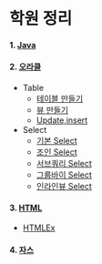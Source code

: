 # 학원 정리
#### 1. [Java](https://github.com/juyougil/KOSMO_repository/tree/main/Java)   

#### 2. [오라클](Oracle/OracleDefinition.md)
- Table
  - [테이블 만들기](Oracle/Table/CreateTable.md)
  - [뷰 만들기](Oracle/Table/CreateView.md)
  - [Update,insert](Oracle/Table/insert_update.md)
- Select
  - [기본 Select](Oracle/Select/SelectEx.md)
  - [조인 Select](Oracle/Select/JoinEx.md)
  - [서브쿼리 Select](Oracle/Select/SubqueryEx.md)
  - [그룹바이 Select](Oracle/Select/GroupbyEx.md)
  - [인라인뷰 Select](Oracle/Select/InlineViewEx.md)     
#### 3. [HTML](HTML/HTML.md)    
- [HTMLEx](https://github.com/juyougil/KOSMO_repository/tree/main/HTML/HTMLEx)

#### 4. [자스](Javascript/Javascript.md)
